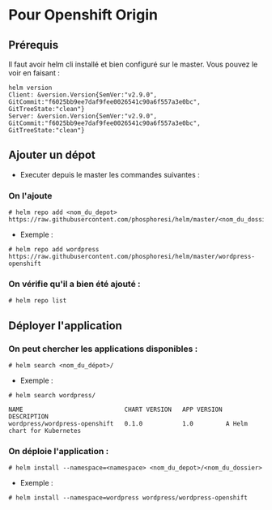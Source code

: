 # Pour Openshift Origin

## Prérequis
Il faut avoir helm cli installé et bien configuré sur le master. Vous pouvez le voir en faisant :
```
helm version
Client: &version.Version{SemVer:"v2.9.0", GitCommit:"f6025bb9ee7daf9fee0026541c90a6f557a3e0bc", GitTreeState:"clean"}
Server: &version.Version{SemVer:"v2.9.0", GitCommit:"f6025bb9ee7daf9fee0026541c90a6f557a3e0bc", GitTreeState:"clean"}
``` 

## Ajouter un dépot
- Executer depuis le master les commandes suivantes :
### On l'ajoute
```
# helm repo add <nom_du_depot> https://raw.githubusercontent.com/phosphoresi/helm/master/<nom_du_dossier>
```
- Exemple : 
```
# helm repo add wordpress https://raw.githubusercontent.com/phosphoresi/helm/master/wordpress-openshift
```
### On vérifie qu'il a bien été ajouté :
```
# helm repo list
```

## Déployer l'application

### On peut chercher les applications disponibles :
```
# helm search <nom_du_dépot>/
```
- Exemple :
```
# helm search wordpress/

NAME                         	CHART VERSION	APP VERSION	DESCRIPTION                
wordpress/wordpress-openshift	0.1.0        	1.0        	A Helm chart for Kubernetes
```
### On déploie l'application :
```
# helm install --namespace=<namespace> <nom_du_depot>/<nom_du_dossier>
```
- Exemple :
```
# helm install --namespace=wordpress wordpress/wordpress-openshift
```
